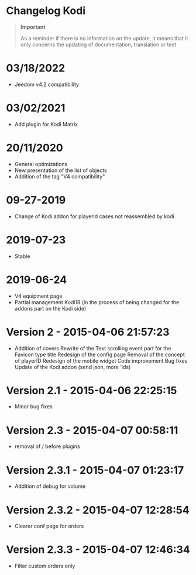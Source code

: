 # Changelog Kodi

>**Important**
>
>As a reminder if there is no information on the update, it means that it only concerns the updating of documentation, translation or text

# 03/18/2022

- Jeedom v4.2 compatibility

# 03/02/2021

- Add plugin for Kodi Matrix

# 20/11/2020

- General optimizations
- New presentation of the list of objects
- Addition of the tag "V4 compatibility"

# 09-27-2019

- Change of Kodi addon for playerid cases not reassembled by kodi

# 2019-07-23

- Stable

# 2019-06-24

- V4 equipment page
- Partial management Kodi18 (in the process of being changed for the addons part on the Kodi side)

# Version 2 - 2015-04-06 21:57:23

- Addition of covers Rewrite of the Text scrolling event part for the Favicon type title Redesign of the config page Removal of the concept of playerID Redesign of the mobile widget Code improvement Bug fixes Update of the Kodi addon (send json, more 'ids)

# Version 2.1 - 2015-04-06 22:25:15

- Minor bug fixes

# Version 2.3 - 2015-04-07 00:58:11

- removal of / before plugins

# Version 2.3.1 - 2015-04-07 01:23:17

- Addition of debug for volume

# Version 2.3.2 - 2015-04-07 12:28:54

- Clearer conf page for orders

# Version 2.3.3 - 2015-04-07 12:46:34

- Filter custom orders only
